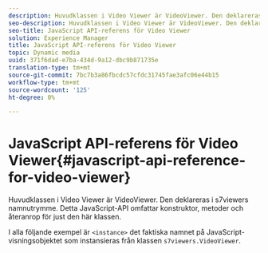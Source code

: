 ```yaml
---
description: Huvudklassen i Video Viewer är VideoViewer. Den deklareras i s7viewers namnutrymme. Detta JavaScript-API omfattar konstruktor, metoder och återanrop för just den här klassen.
seo-description: Huvudklassen i Video Viewer är VideoViewer. Den deklareras i s7viewers namnutrymme. Detta JavaScript-API omfattar konstruktor, metoder och återanrop för just den här klassen.
seo-title: JavaScript API-referens för Video Viewer
solution: Experience Manager
title: JavaScript API-referens för Video Viewer
topic: Dynamic media
uuid: 371f6dad-e7ba-434d-9a12-dbc9b871735e
translation-type: tm+mt
source-git-commit: 7bc7b3a86fbcdc57cfdc31745fae3afc06e44b15
workflow-type: tm+mt
source-wordcount: '125'
ht-degree: 0%

---
```



# JavaScript API-referens för Video Viewer{#javascript-api-reference-for-video-viewer}

Huvudklassen i Video Viewer är VideoViewer. Den deklareras i s7viewers namnutrymme. Detta JavaScript-API omfattar konstruktor, metoder och återanrop för just den här klassen.

I alla följande exempel är `<instance>` det faktiska namnet på JavaScript-visningsobjektet som instansieras från klassen `s7viewers.VideoViewer`.
